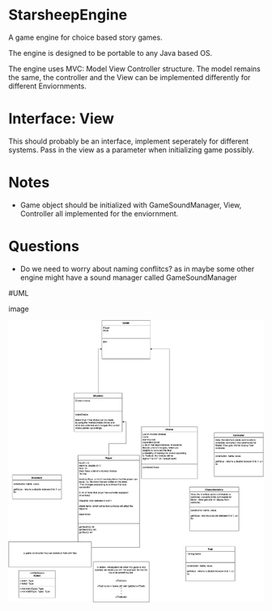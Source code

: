 # StarsheepEngine

A game engine for choice based story games. 

The engine is designed to be portable to any Java based OS.

The engine uses MVC: Model View Controller structure. The model remains the same, the 
controller and the View can be implemented differently for different Enviornments.

# Interface: View

This should probably be an interface, implement seperately for different systems. 
Pass in the view as a parameter when initializing game possibly.

# Notes

- Game object should be initialized with GameSoundManager, View, Controller all implemented
for the enviornment.

# Questions

- Do we need to worry about naming conflitcs? as in maybe some other engine might have
a sound manager called GameSoundManager

#UML

image

![UML](notes/UML.png)